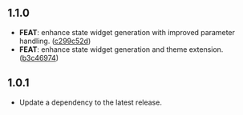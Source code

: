 ## 1.1.0

 - **FEAT**: enhance state widget generation with improved parameter handling. ([c299c52d](https://github.com/pckimlong/kimapp/commit/c299c52ddf0997a125830f2ba0d91d07ce60d449))
 - **FEAT**: enhance state widget generation and theme extension. ([b3c46974](https://github.com/pckimlong/kimapp/commit/b3c46974e789a0c5f36cd127427f961e354b992e))

## 1.0.1

 - Update a dependency to the latest release.

